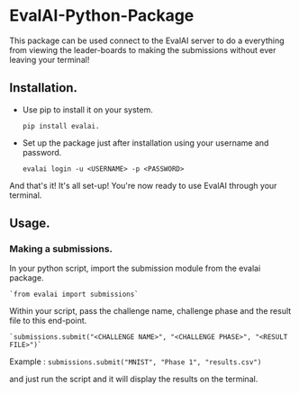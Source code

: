 # EvalAI-Python-Package

This package can be used connect to the EvalAI server to do a everything from viewing the leader-boards to making the submissions without ever leaving your terminal!

## Installation.

* Use pip to install it on your system.

    `pip install evalai.`


* Set up the package just after installation using your username and password.

    `evalai login -u <USERNAME> -p <PASSWORD>`

And that's it! It's all set-up! You're now ready to use EvalAI through your terminal.

## Usage.

### Making a submissions.

In your python script, import the submission module from the evalai package.

    `from evalai import submissions`
    
Within your script, pass the challenge name, challenge phase and the result file to this end-point.

    `submissions.submit("<CHALLENGE NAME>", "<CHALLENGE PHASE>", "<RESULT FILE>")`
    
Example : `submissions.submit("MNIST", "Phase 1", "results.csv")`
    
and just run the script and it will display the results on the terminal.
 
    
    
